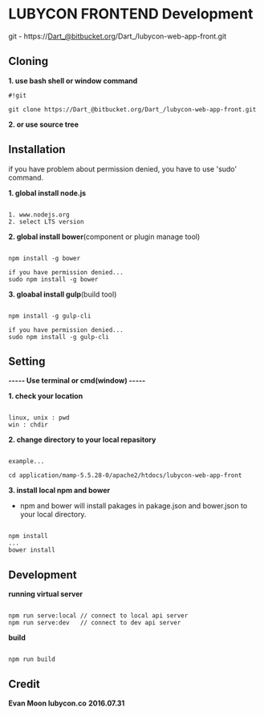 # LUBYCON FRONTEND Development
git - https://Dart_@bitbucket.org/Dart_/lubycon-web-app-front.git

## Cloning

**1. use bash shell or window command**
```
#!git

git clone https://Dart_@bitbucket.org/Dart_/lubycon-web-app-front.git
```
**2. or use source tree**


## Installation
if you have problem about permission denied, you have to use 'sudo' command.

**1. global install node.js**

```

1. www.nodejs.org
2. select LTS version
```


**2. global install bower**(component or plugin manage tool)

```

npm install -g bower

if you have permission denied...
sudo npm install -g bower
```



**3. gloabal install gulp**(build tool)

```

npm install -g gulp-cli

if you have permission denied...
sudo npm install -g gulp-cli
```


## Setting
**----- Use terminal or cmd(window) -----**

**1. check your location**

```

linux, unix : pwd
win : chdir
```

**2. change directory to your local repasitory**

```

example...

cd application/mamp-5.5.28-0/apache2/htdocs/lubycon-web-app-front
```

**3. install local npm and bower**

- npm and bower will install pakages in pakage.json and bower.json to your local directory.


```

npm install
...
bower install
```



## Development

**running virtual server**

```

npm run serve:local // connect to local api server
npm run serve:dev   // connect to dev api server
```

**build**

```

npm run build
```


## Credit

**Evan Moon lubycon.co**
**2016.07.31**
